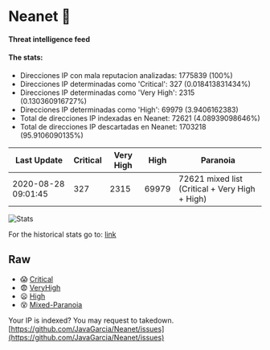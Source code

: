 # Neanet :hocho:
#### Threat intelligence feed
#### The stats:

- Direcciones IP con mala reputacion analizadas: 1775839 (100%)
- Direcciones IP determinadas como 'Critical':  327 (0.018413831434%)
- Direcciones IP determinadas como 'Very High':  2315 (0.130360916727%)
- Direcciones IP determinadas como 'High':  69979 (3.9406162383)
- Total de direcciones IP indexadas en Neanet:  72621 (4.08939098646%)
- Total de direcciones IP descartadas en Neanet:  1703218 (95.9106090135%)

| Last Update | Critical | Very High | High | Paranoia |
| --- | --- | --- | --- | --- |
| 2020-08-28 09:01:45 | 327 | 2315 | 69979 | 72621 mixed list (Critical + Very High + High)|

![Stats](https://docs.google.com/spreadsheets/d/e/2PACX-1vSnaNMIXVabIpDJjufMlzH7poXnshF3mgd8Is1g9ytUEzVsP5my4Trn8f-xkoLLQ38xpL3HtmUexLo6/pubchart?oid=501124687&format=image)

For the historical stats go to: [link](/stats.csv)
## Raw
- :scream: [Critical](https://raw.githubusercontent.com/JavaGarcia/Neanet/master/blacklists/neanet_critical.txt)
- :fearful: [VeryHigh](https://raw.githubusercontent.com/JavaGarcia/Neanet/master/blacklists/neanet_veryHigh.txtt)
- :frowning: [High](https://raw.githubusercontent.com/JavaGarcia/Neanet/master/blacklists/neanet_high.txt)
- :dizzy_face: [Mixed-Paranoia](https://raw.githubusercontent.com/JavaGarcia/Neanet/master/blacklists/neanet_all.txt)


Your IP is indexed? You may request to takedown. [https://github.com/JavaGarcia/Neanet/issues](https://github.com/JavaGarcia/Neanet/issues)























































































































































































































































































































































































































































































































